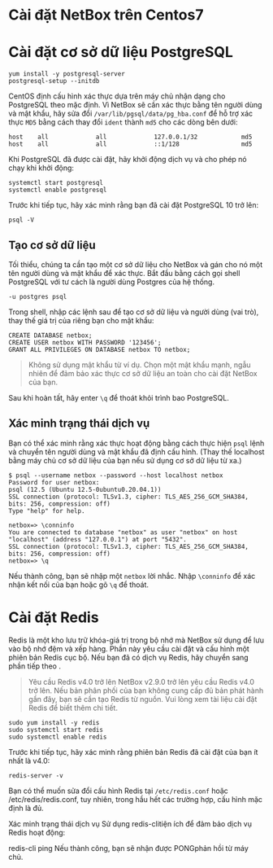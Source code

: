 <h1>Cài đặt NetBox trên Centos7</h1>



# Cài đặt cơ sở dữ liệu PostgreSQL

```
yum install -y postgresql-server
postgresql-setup --initdb
```

CentOS định cấu hình xác thực dựa trên máy chủ nhận dạng cho PostgreSQL theo mặc định. Vì NetBox sẽ cần xác thực bằng tên người dùng và mật khẩu, hãy sửa đổi `/var/lib/pgsql/data/pg_hba.conf` để hỗ trợ xác thực `MD5` bằng cách thay đổi `ident` thành `md5` cho các dòng bên dưới:

```
host    all             all             127.0.0.1/32            md5
host    all             all             ::1/128                 md5
```

Khi PostgreSQL đã được cài đặt, hãy khởi động dịch vụ và cho phép nó chạy khi khởi động:

```
systemctl start postgresql
systemctl enable postgresql
```

Trước khi tiếp tục, hãy xác minh rằng bạn đã cài đặt PostgreSQL 10 trở lên:

```
psql -V
```

## Tạo cơ sở dữ liệu

Tối thiểu, chúng ta cần tạo một cơ sở dữ liệu cho NetBox và gán cho nó một tên người dùng và mật khẩu để xác thực. Bắt đầu bằng cách gọi shell PostgreSQL với tư cách là người dùng Postgres của hệ thống.

```
-u postgres psql
```

Trong shell, nhập các lệnh sau để tạo cơ sở dữ liệu và người dùng (vai trò), thay thế giá trị của riêng bạn cho mật khẩu:

```
CREATE DATABASE netbox;
CREATE USER netbox WITH PASSWORD '123456';
GRANT ALL PRIVILEGES ON DATABASE netbox TO netbox;
```

>Không sử dụng mật khẩu từ ví dụ. Chọn một mật khẩu mạnh, ngẫu nhiên để đảm bảo xác thực cơ sở dữ liệu an toàn cho cài đặt NetBox của bạn.

Sau khi hoàn tất, hãy enter `\q` để thoát khỏi trình bao PostgreSQL.

## Xác minh trạng thái dịch vụ
Bạn có thể xác minh rằng xác thực hoạt động bằng cách thực hiện `psql` lệnh và chuyển tên người dùng và mật khẩu đã định cấu hình. (Thay thế localhost bằng máy chủ cơ sở dữ liệu của bạn nếu sử dụng cơ sở dữ liệu từ xa.)

```
$ psql --username netbox --password --host localhost netbox
Password for user netbox: 
psql (12.5 (Ubuntu 12.5-0ubuntu0.20.04.1))
SSL connection (protocol: TLSv1.3, cipher: TLS_AES_256_GCM_SHA384, bits: 256, compression: off)
Type "help" for help.

netbox=> \conninfo
You are connected to database "netbox" as user "netbox" on host "localhost" (address "127.0.0.1") at port "5432".
SSL connection (protocol: TLSv1.3, cipher: TLS_AES_256_GCM_SHA384, bits: 256, compression: off)
netbox=> \q
```

Nếu thành công, bạn sẽ nhập một `netbox` lời nhắc. Nhập `\conninfo` để xác nhận kết nối của bạn hoặc gõ `\q` để thoát.


# Cài đặt Redis
Redis là một kho lưu trữ khóa-giá trị trong bộ nhớ mà NetBox sử dụng để lưu vào bộ nhớ đệm và xếp hàng. Phần này yêu cầu cài đặt và cấu hình một phiên bản Redis cục bộ. Nếu bạn đã có dịch vụ Redis, hãy chuyển sang phần tiếp theo .

>Yêu cầu Redis v4.0 trở lên
>NetBox v2.9.0 trở lên yêu cầu Redis v4.0 trở lên. Nếu bản phân phối của bạn không cung cấp đủ bản phát hành gần đây, bạn sẽ cần tạo Redis từ nguồn. Vui lòng xem tài liệu cài đặt Redis để biết thêm chi tiết.

```
sudo yum install -y redis
sudo systemctl start redis
sudo systemctl enable redis
```

Trước khi tiếp tục, hãy xác minh rằng phiên bản Redis đã cài đặt của bạn ít nhất là v4.0:

```
redis-server -v
```

Bạn có thể muốn sửa đổi cấu hình Redis tại `/etc/redis.conf` hoặc /etc/redis/redis.conf, tuy nhiên, trong hầu hết các trường hợp, cấu hình mặc định là đủ.

Xác minh trạng thái dịch vụ
Sử dụng redis-clitiện ích để đảm bảo dịch vụ Redis hoạt động:


redis-cli ping
Nếu thành công, bạn sẽ nhận được PONGphản hồi từ máy chủ.